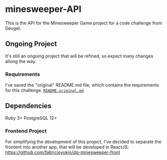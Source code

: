 # minesweeper-API

This is the API for the Minesweeper Game project for a code challenge from Devget.

## Ongoing Project

It's still an ongoing project that will be refined, so expect many changes allong the way.

### Requirements
I've saved the "original" README.md file, which contains the requirements for this challenge.
[`README.original.md`](README.original.md)

## Dependencies
Ruby 3+
PostgreSQL 12+

### Frontend Project

For simplifying the development of this project, I've decided to separate the frontent into another app, that will be developed in ReactJS:
https://github.com/fabricioyukio/dg-minesweeper-front